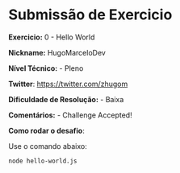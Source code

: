 # Submissão de Exercicio

**Exercicio:** 0 - Hello World

**Nickname:** HugoMarceloDev

**Nível Técnico:** - Pleno

**Twitter**: https://twitter.com/zhugom

**Dificuldade de Resolução:** - Baixa

**Comentários:** - Challenge Accepted!

**Como rodar o desafio**:

Use o comando abaixo:

```bash
node hello-world.js
```

